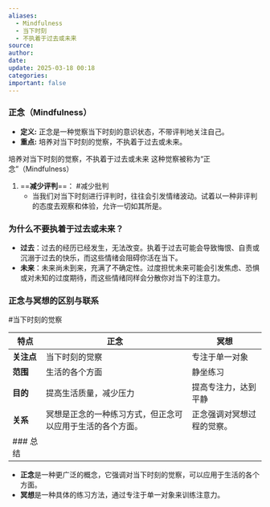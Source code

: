 ```yaml
---
aliases:
  - Mindfulness
  - 当下时刻
  - 不执着于过去或未来
source: 
author: 
date: 
update: 2025-03-18 00:18
categories: 
important: false
---
```


### 正念（Mindfulness）

- **定义:** 正念是一种觉察当下时刻的意识状态，不带评判地关注自己。
- **重点:** 培养对当下时刻的觉察，不执着于过去或未来。

培养对当下时刻的觉察，不执着于过去或未来
这种觉察被称为“正念”（Mindfulness）

1. ==**减少评判**==： #减少批判
   - 当我们对当下时刻进行评判时，往往会引发情绪波动。试着以一种非评判的态度去观察和体验，允许一切如其所是。
<!--SR:!2025-04-23,9,250-->

### 为什么不要执着于过去或未来？

- **过去**：过去的经历已经发生，无法改变。执着于过去可能会导致悔恨、自责或沉溺于过去的快乐，而这些情绪会阻碍你活在当下。
- **未来**：未来尚未到来，充满了不确定性。过度担忧未来可能会引发焦虑、恐惧或对未知的过度期待，而这些情绪同样会分散你对当下的注意力。

### 正念与冥想的区别与联系

#当下时刻的觉察

| 特点      | 正念                            | 冥想            |
| ------- | ----------------------------- | ------------- |
| **关注点** | 当下时刻的觉察                       | 专注于单一对象       |
| **范围**  | 生活的各个方面                       | 静坐练习          |
| **目的**  | 提高生活质量，减少压力                   | 提高专注力，达到平静    |
| **关系**  | 冥想是正念的一种练习方式，但正念可以应用于生活的各个方面。 | 正念强调对冥想过程的觉察。 |
| ### 总结  |                               |               |

- **正念**是一种更广泛的概念，它强调对当下时刻的觉察，可以应用于生活的各个方面。
- **冥想**是一种具体的练习方法，通过专注于单一对象来训练注意力。
